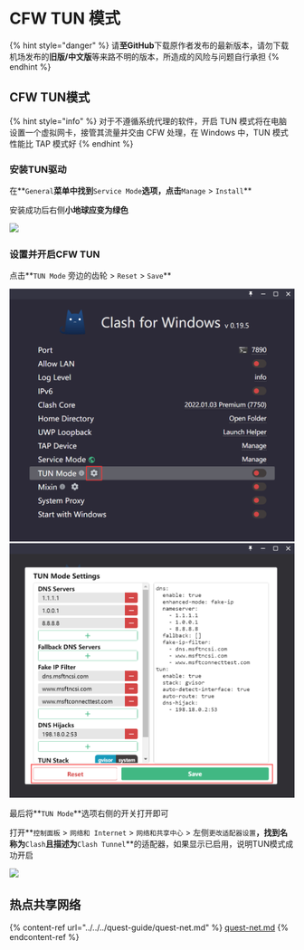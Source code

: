 # CFW TUN 模式

{% hint style="danger" %}
请**至GitHub**下载原作者发布的最新版本，请勿下载机场发布的**旧版/中文版**等来路不明的版本，所造成的风险与问题自行承担
{% endhint %}

## CFW TUN模式

{% hint style="info" %}
对于不遵循系统代理的软件，开启 TUN 模式将在电脑设置一个虚拟网卡，接管其流量并交由 CFW 处理，在 Windows 中，TUN 模式性能比 TAP 模式好
{% endhint %}

### 安装TUN驱动

在**`General`**菜单中找到**`Service Mode`**选项，点击**`Manage` > `Install`**

安装成功后右侧**小地球应变为绿色**

![](https://cdn.jsdelivr.net/gh/EYW-015/Oculus-guide-China/img/clash/clash\_tun\_install.png)

### 设置并开启CFW TUN

点击**`TUN Mode` 旁边的齿轮 > `Reset` > `Save`**

![](../../../.gitbook/assets/image.png)![](<../../../.gitbook/assets/image (1).png>)

最后将**`TUN Mode`**选项右侧的开关打开即可

打开**`控制面板` > `网络和 Internet` > `网络和共享中心` > 左侧`更改适配器设置`**，找到名称为**`Clash`**且描述为**`Clash Tunnel`**的适配器，如果显示已启用，说明TUN模式成功开启

![](https://cdn.jsdelivr.net/gh/EYW-015/Oculus-guide-China/img/clash/clash\_tun\_adp.png)

## 热点共享网络

{% content-ref url="../../../quest-guide/quest-net.md" %}
[quest-net.md](../../../quest-guide/quest-net.md)
{% endcontent-ref %}
